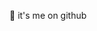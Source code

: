 👋 it's me on github

<!--
- 🔭 I’m currently working on ...
- 🌱 I’m currently learning ...
- 👯 I’m looking to collaborate on ...
- 🤔 I’m looking for help with ...
- 💬 Ask me about ...
- 📫 How to reach me: Reach out on [Twitter](https://twitter.com/amyrlam) or hello at amyrlam dot com 
- 😄 Pronouns: she/her
- ⚡ Fun fact: ...
-->
